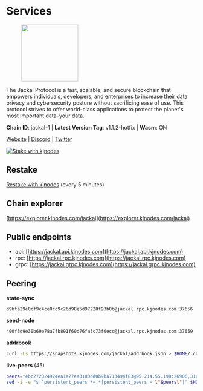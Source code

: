 # Services

<figure><img src="https://raw.githubusercontent.com/kj89/testnet_manuals/main/pingpub/logos/jackal.png" width="150" alt=""><figcaption></figcaption></figure>

The Jackal Protocol is a fast, scalable, and secure blockchain that empowers  individuals, developers, and enterprises to increase their data privacy and  cybersecurity posture without sacrificing ease of use. This protocol strives  to offer world-class applications to protect the planet's most important data–your data.

**Chain ID**: jackal-1 | **Latest Version Tag**: v1.1.2-hotfix | **Wasm**: ON

[Website](https://jackalprotocol.com) | [Discord](https://discord.com/invite/5GKym3p6rj) | [Twitter](https://twitter.com/Jackal_Protocol)

[![Stake with kjnodes](https://i.ibb.co/cr44Q8j/button-stake-with-kjnodes.png)](https://restake.app/jackal/jklvaloper1tr3wm3mdkz0tda6t7vavqnn7fe2g4un0f67xmt)

## Restake

[Restake with kjnodes](https://restake.app/jackal/jklvaloper1tr3wm3mdkz0tda6t7vavqnn7fe2g4un0f67xmt) (every 5 minutes)
## Chain explorer
[https://explorer.kjnodes.com/jackal](https://explorer.kjnodes.com/jackal)

## Public endpoints

* api: [https://jackal.api.kjnodes.com](https://jackal.api.kjnodes.com)
* rpc: [https://jackal.rpc.kjnodes.com](https://jackal.rpc.kjnodes.com)
* grpc: [https://jackal.grpc.kjnodes.com](https://jackal.grpc.kjnodes.com)

## Peering

**state-sync**

```text
d9bfa29e0cf9c4ce0cc9c26d98e5d97228f93b0b@jackal.rpc.kjnodes.com:37656
```

**seed-node**

```text
400f3d9e30b69e78a7fb891f60d76fa3c73f0ecc@jackal.rpc.kjnodes.com:37659
```

**addrbook**
```bash
curl -Ls https://snapshots.kjnodes.com/jackal/addrbook.json > $HOME/.canine/config/addrbook.json
```

**live-peers** (45)
```bash
peers="ebc272824924ea1a27ea3183dd0b9ba713494f83@95.214.55.198:26906,316864671ec9566a3d07b64040c45e3fc75ccf36@65.108.201.154:5020,a877c11ecef83401dcc96c4499874ebc3f13367b@116.202.36.240:10756,ae69a9186ee7fc09d4c46e76ee0ebea537171937@94.130.137.122:33656,ff94a29e02de8369faf37c76d3c97684bbd51bd6@185.16.38.165:17556,588e509e3a8c1dc4ba938779bf569cd9f6f0f4be@212.23.222.109:26256,a2afb42b65da7013eca54778ce01dfb877c2a82a@154.12.227.132:37656,d9bfa29e0cf9c4ce0cc9c26d98e5d97228f93b0b@65.109.88.38:37656,fc905fe58d36875a833202ce53759d0ae6c11435@141.95.65.26:48656,159834da1073b793a9f6730841d827802051ed75@198.244.178.213:26656,d0313585956c8e7969993c1577f4969739b19bb7@85.10.238.147:26656,173c43436e2287f3660c344a5fd2386da4a61968@65.109.92.241:11126,2a55d2e6cc5fa2dda8a484ab7d00f77f076d237f@141.95.47.216:26656,2ec46ff04ebfafc19f505feaaf00943c15bb2757@185.16.38.149:26656,11c23c5341d0ac69f9ebb3be9afa7fe0e134ece0@94.79.54.137:28656,68b81df146d915f599775a18953bbefbd49d024a@193.70.33.64:17556,24d557203af1734d8a9e94d1819f0920ee66845c@185.252.235.83:27656,271625e66eed066b35e8e7c84a0bf62c3b0429eb@155.133.22.8:23856,26b6255375a592c3b0664bd474a6975f468c3785@88.99.164.158:11126,dd3cab79ffae0aed4f519503b66e9403c69eeb14@85.237.193.101:25565,fc5cfe32547c96e943d9f8e18e9904d2e639e32d@149.202.72.186:26638,ad8afbc89ac64db1ee99fdd904cbd48876d44b7d@195.3.222.240:26256,c2842c76779913e05fa4256e3caab852e1782951@202.61.194.254:60756,4a0fb6863526b3370b3f0dcba6bc2d548a363974@65.109.52.56:2506,d9abd1dd5bf7c57461f0476c61e28bac879430a2@141.94.109.71:10556,0985977a794b298e7ef990fe344d572c60c453b1@172.105.72.158:26656,0faa7f1099de2e02deebe09fcb52863056333265@144.202.72.17:26616,8cb23f8ba742452f2f81f019a648f0660fabfd46@65.109.106.155:26656,55df88ae25223565af42ccd6b3b558b8e70bba31@213.239.216.252:26656,ee2ef67b49cbc7b4af7ff0b7321870a5d9ae69a5@65.108.138.80:17556,f7b5bc8e8eb8a954f9c36ac7c06ff7b9b847c785@167.86.82.140:46656,399068f8371dce4ae5d7cd7da2c965e765e68f4b@65.108.238.102:17556,d39fecbc409541de13fa644d90066d4dabe08262@95.165.89.222:24475,039a1c4f438c1ecc2dd901e7316d16fdafadfdab@104.193.254.36:27656,ac6e9b3fc2d18f51aa8d6f98bae9e05acfac97e1@217.131.117.217:26656,46d4495643f2579573a61e181a88de3b8f0acc4f@2.139.23.24:36656,dd7ee88ff1a81be43fb5ed12c416cd23fd065f8e@65.109.69.154:32656,ecb163fca7436befa3a5694a7d558e89d3f04b2c@65.109.29.150:17656,519f2b648a2a8794ac33b195f39b6d836e09f8f2@131.153.154.13:26656,dd7e72f0a71476e51c0a601a40d6fc02a1ae1a95@65.108.6.45:60856,289c3e984194ac2ccaa74e201147010648e90970@195.3.223.108:26656,9bcaee1ad957fa75f60a6dd9d8870e53220794a9@104.37.187.214:60756,a79da224ad9d4501dbf1d547986ebec55d56b951@135.181.128.114:17556,709d70730cbcbefd10071d316fd099160b84aced@203.135.152.216:26656,f97a75fb69d3a5fe893dca7c8d238ccc0bd66a8f@94.23.23.189:6969"
sed -i -e "s|^persistent_peers *=.*|persistent_peers = \"$peers\"|" $HOME/.canine/config/config.toml
```
